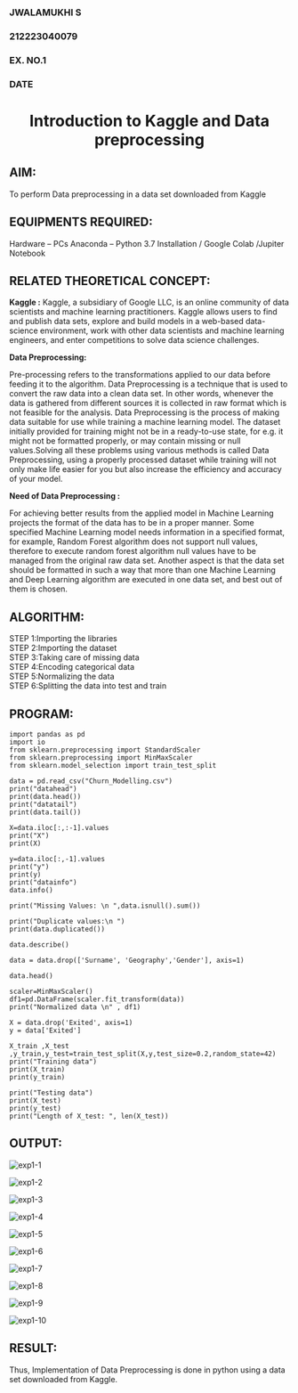 <H3>JWALAMUKHI S</H3>
<H3>212223040079</H3>
<H3>EX. NO.1</H3>
<H3>DATE</H3>
<H1 ALIGN =CENTER> Introduction to Kaggle and Data preprocessing</H1>

## AIM:

To perform Data preprocessing in a data set downloaded from Kaggle

## EQUIPMENTS REQUIRED:
Hardware – PCs
Anaconda – Python 3.7 Installation / Google Colab /Jupiter Notebook

## RELATED THEORETICAL CONCEPT:

**Kaggle :**
Kaggle, a subsidiary of Google LLC, is an online community of data scientists and machine learning practitioners. Kaggle allows users to find and publish data sets, explore and build models in a web-based data-science environment, work with other data scientists and machine learning engineers, and enter competitions to solve data science challenges.

**Data Preprocessing:**

Pre-processing refers to the transformations applied to our data before feeding it to the algorithm. Data Preprocessing is a technique that is used to convert the raw data into a clean data set. In other words, whenever the data is gathered from different sources it is collected in raw format which is not feasible for the analysis.
Data Preprocessing is the process of making data suitable for use while training a machine learning model. The dataset initially provided for training might not be in a ready-to-use state, for e.g. it might not be formatted properly, or may contain missing or null values.Solving all these problems using various methods is called Data Preprocessing, using a properly processed dataset while training will not only make life easier for you but also increase the efficiency and accuracy of your model.

**Need of Data Preprocessing :**

For achieving better results from the applied model in Machine Learning projects the format of the data has to be in a proper manner. Some specified Machine Learning model needs information in a specified format, for example, Random Forest algorithm does not support null values, therefore to execute random forest algorithm null values have to be managed from the original raw data set.
Another aspect is that the data set should be formatted in such a way that more than one Machine Learning and Deep Learning algorithm are executed in one data set, and best out of them is chosen.


## ALGORITHM:
STEP 1:Importing the libraries<BR>
STEP 2:Importing the dataset<BR>
STEP 3:Taking care of missing data<BR>
STEP 4:Encoding categorical data<BR>
STEP 5:Normalizing the data<BR>
STEP 6:Splitting the data into test and train<BR>

##  PROGRAM:
```
import pandas as pd
import io
from sklearn.preprocessing import StandardScaler
from sklearn.preprocessing import MinMaxScaler
from sklearn.model_selection import train_test_split

data = pd.read_csv("Churn_Modelling.csv")
print("datahead")
print(data.head())
print("datatail")
print(data.tail())

X=data.iloc[:,:-1].values
print("X")
print(X)

y=data.iloc[:,-1].values
print("y")
print(y)
print("datainfo")
data.info()

print("Missing Values: \n ",data.isnull().sum())

print("Duplicate values:\n ")
print(data.duplicated())

data.describe()

data = data.drop(['Surname', 'Geography','Gender'], axis=1)

data.head()

scaler=MinMaxScaler()
df1=pd.DataFrame(scaler.fit_transform(data))
print("Normalized data \n" , df1)

X = data.drop('Exited', axis=1)  
y = data['Exited'] 

X_train ,X_test ,y_train,y_test=train_test_split(X,y,test_size=0.2,random_state=42)
print("Training data")
print(X_train)
print(y_train)

print("Testing data")
print(X_test)
print(y_test)
print("Length of X_test: ", len(X_test))
```


## OUTPUT:

![exp1-1](https://github.com/user-attachments/assets/436a61d1-482b-45c7-b12b-a5ad6e6f9481)

![exp1-2](https://github.com/user-attachments/assets/20c1c397-895f-48e6-b130-8f9164917cc3)

![exp1-3](https://github.com/user-attachments/assets/6ca30d01-a453-4785-83b8-6d9a462c45ed)

![exp1-4](https://github.com/user-attachments/assets/05dfb59a-9dfe-4a7d-a1c3-20fd1b25e9db)


![exp1-5](https://github.com/user-attachments/assets/3fa7c6c3-8647-4e2f-828e-d088274166ae)

![exp1-6](https://github.com/user-attachments/assets/f66ab756-6d52-4d20-bf56-ae54696adbdd)


![exp1-7](https://github.com/user-attachments/assets/c257ca38-0d4f-41da-a043-0ae94bae9c26)

![exp1-8](https://github.com/user-attachments/assets/f2d38e44-8c4b-4d37-abfc-d9056c859f93)

![exp1-9](https://github.com/user-attachments/assets/be128e6d-b437-4f5b-a25f-ab7f91f90185)

![exp1-10](https://github.com/user-attachments/assets/ff543849-4a2e-4fa8-be02-b4aa0bdd5ff4)






## RESULT:
Thus, Implementation of Data Preprocessing is done in python  using a data set downloaded from Kaggle.


